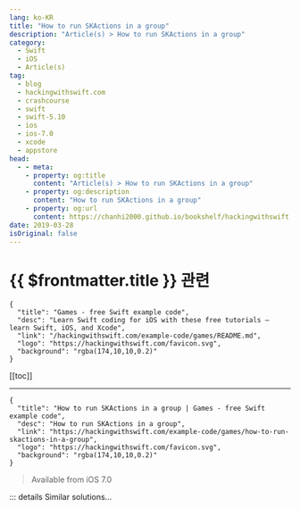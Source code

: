 ```yaml
---
lang: ko-KR
title: "How to run SKActions in a group"
description: "Article(s) > How to run SKActions in a group"
category:
  - Swift
  - iOS
  - Article(s)
tag: 
  - blog
  - hackingwithswift.com
  - crashcourse
  - swift
  - swift-5.10
  - ios
  - ios-7.0
  - xcode
  - appstore
head:
  - - meta:
    - property: og:title
      content: "Article(s) > How to run SKActions in a group"
    - property: og:description
      content: "How to run SKActions in a group"
    - property: og:url
      content: https://chanhi2000.github.io/bookshelf/hackingwithswift.com/example-code/games/how-to-run-skactions-in-a-group.html
date: 2019-03-28
isOriginal: false
---
```


# {{ $frontmatter.title }} 관련

```component VPCard
{
  "title": "Games - free Swift example code",
  "desc": "Learn Swift coding for iOS with these free tutorials – learn Swift, iOS, and Xcode",
  "link": "/hackingwithswift.com/example-code/games/README.md",
  "logo": "https://hackingwithswift.com/favicon.svg",
  "background": "rgba(174,10,10,0.2)"
}
```

[[toc]]

---

```component VPCard
{
  "title": "How to run SKActions in a group | Games - free Swift example code",
  "desc": "How to run SKActions in a group",
  "link": "https://hackingwithswift.com/example-code/games/how-to-run-skactions-in-a-group",
  "logo": "https://hackingwithswift.com/favicon.svg",
  "background": "rgba(174,10,10,0.2)"
}
```

> Available from iOS 7.0

<!-- TODO: 작성 -->

<!-- 
SpriteKit action groups let you run multiple SpriteKit actions simultaneously. The grouped actions become a new action that can go into a sequence, and SpriteKit automatically ensures all actions in a group finish before the sequence continues.

The code below makes a spaceship shrink down to 10% of its original size while fading out, with both actions happening at the same time:

```swift
let sprite = SKSpriteNode(imageNamed:"Spaceship")

let scale = SKAction.scale(to: 0.1, duration: 0.5)
let fade = SKAction.fadeOut(withDuration: 0.5)
let group = SKAction.group([scale, fade])

sprite.run(group)
```

-->

::: details Similar solutions…

<!--
/example-code/games/how-to-run-skactions-in-a-sequence">How to run SKActions in a sequence 
/quick-start/concurrency/how-to-cancel-a-task-group">How to cancel a task group 
/quick-start/concurrency/how-to-create-a-task-group-and-add-tasks-to-it">How to create a task group and add tasks to it 
/quick-start/concurrency/how-to-handle-different-result-types-in-a-task-group">How to handle different result types in a task group 
/quick-start/swiftui/how-to-group-views-together-with-controlgroup">How to group views together with ControlGroup</a>
-->

